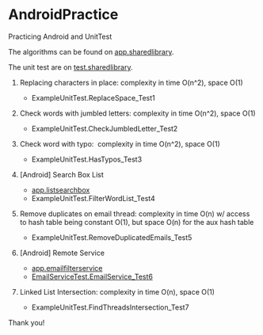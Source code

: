# AndroidPractice
Practicing Android and UnitTest

The algorithms can be found on [app.sharedlibrary](app/sharedlibrary/src/main/java/com/example/sharedlibrary/).

The unit test are on [test.sharedlibrary](app/sharedlibrary/src/test/java/com/example/sharedlibrary/ExampleUnitTest.java).

1. Replacing characters in place: complexity in time O(n^2), space O(1)
    - ExampleUnitTest.ReplaceSpace_Test1

2. Check words with jumbled letters: complexity in time O(n^2), space O(1)
    - ExampleUnitTest.CheckJumbledLetter_Test2

3. Check word with typo:  complexity in time O(n^2), space O(1)
    - ExampleUnitTest.HasTypos_Test3
  
4. [Android] Search Box List
    - [app.listsearchbox](app/listsearchbox/src/main/java/com/example/listsearchbox/MainActivity.java)
    - ExampleUnitTest.FilterWordList_Test4

5. Remove duplicates on email thread: complexity in time O(n) w/ access to hash table being constant O(1), but space O(n) for the aux hash table
    - ExampleUnitTest.RemoveDuplicatedEmails_Test5
  
6. [Android] Remote Service
    - [app.emailfilterservice](app/emailfilterservice/src/main/java/com/example/emailfilterservice/EmailService.java)
    - [EmailServiceTest.EmailService_Test6](app/emailfilterservice/src/androidTest/java/androidTest/EmailServiceTest.java)
  
7. Linked List Intersection: complexity in time O(n), space O(1)
    - ExampleUnitTest.FindThreadsIntersection_Test7
    

Thank you!
